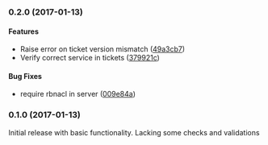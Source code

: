 <a name="0.2.0"></a>
### 0.2.0 (2017-01-13)


#### Features

* Raise error on ticket version mismatch	 ([49a3cb7](/../commit/49a3cb7))
* Verify correct service in tickets	 ([379921c](/../commit/379921c))


#### Bug Fixes

* require rbnacl in server	 ([009e84a](/../commit/009e84a))


<a name="0.1.0"></a>
### 0.1.0 (2017-01-13)

Initial release with basic functionality. Lacking some checks and validations
